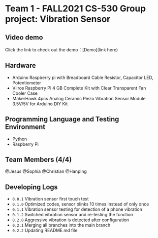 # Team 1 - FALL2021 CS-530 Group project: Vibration Sensor

## Video demo
Click the link to check out the demo：[Demo](link here)

## Hardware

* Arduino Raspberry pi with Breadboard Cable Resistor, Capacitor LED, Potentiometer
* Vilros Raspberry Pi 4 GB Complete Kit with Clear Transparent Fan Cooler Case
* MakerHawk 4pcs Analog Ceramic Piezo Vibration Sensor Module 3.5V/5V for Arduino DIY Kit

## Programming Language and Testing Environment

* Python
* Raspberry Pi

## Team Members (4/4)

@Jesus
@Sophia
@Christian
@Hanping

## Developing Logs

* `0.0.1` Vibration sensor first touch test
* `0.1.0` Optimized codes, sensor blinks 10 times instead of only once
* `0.1.1` Vibration sensor testing for detection of a phone vibration
* `0.1.2` Switched vibration sensor and re-testing the function
* `0.2.0` Aggressive vibration is detected after configuration
* `0.2.1` Merging all branches into the main branch
* `0.2.2` Updating README.md file 
